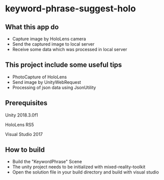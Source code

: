 # keyword-phrase-suggest-holo

## What this app do
* Capture image by HoloLens camera
* Send the captured image to local server
* Receive some data which was processed in local server

## This project include some useful tips
* PhotoCapture of HoloLens
* Send image by UnityWebRequest
* Processing of json data using JsonUtility

## Prerequisites
Unity 2018.3.0f1

HoloLens RS5

Visual Studio 2017

## How to build
* Build the "KeywordPhrase" Scene
* The unity project needs to be initialized with mixed-reality-toolkit
* Open the solution file in your build directory and build with visual studio
